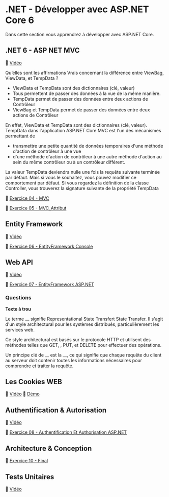 
# .NET - Développer avec ASP.NET Core 6

Dans cette section vous apprendrez à développer avec ASP.NET Core.

## .NET 6 - ASP NET MVC
🎥 [Vidéo](https://www.youtube.com/watch?v=om3rGvicuGA)

Qu’elles sont les affirmations Vrais concernant la différence entre ViewBag, ViewData, et TempData ?

- ViewData et TempData sont des dictionnaires (clé, valeur)
- Tous permettent de passer des données à la vue de la même manière.
- TempData permet de passer des données entre deux actions de Contrôleur
- ViewBag et TempData permet de passer des données entre deux actions de Contrôleur


> 
En effet, ViewData et TempData sont des dictionnaires (clé, valeur).
TempData dans l'application ASP.NET Core MVC est l'un des mécanismes permettant de

- transmettre une petite quantité de données temporaires d'une méthode d'action de contrôleur à une vue
- d'une méthode d'action de contrôleur à une autre méthode d'action au sein du même contrôleur ou à un contrôleur différent.

La valeur TempData deviendra nulle une fois la requête suivante terminée par défaut.
Mais si vous le souhaitez, vous pouvez modifier ce comportement par défaut. Si vous regardez la définition de la classe Controller, vous trouverez la signature suivante de la propriété TempData


📝 [Exercice 04 - MVC](https://htmlpreview.github.io/?https://github.com/AzRunRCE/Formation-.NET-Core/blob/main/Ex04_MVC/Ex04_MVC.html)


📝 [Exercice 05 - MVC_Attribut](https://htmlpreview.github.io/?https://github.com/AzRunRCE/Formation-.NET-Core/blob/main/Ex05_MVC_Attribut/Ex05%20MVC_Attribut.html)


## Entity Framework
🎥 [Vidéo](https://www.youtube.com/watch?v=RewB8WtY1XI)

📝 [Exercice 06 - EntityFramework Console](https://htmlpreview.github.io/?https://github.com/AzRunRCE/Formation-.NET-Core/blob/main/Ex06_EntityFramework_Console/ex06.html)


## Web API

🎥 [Vidéo](https://www.youtube.com/watch?v=DhCasNXEPBo)

📝 [Exercice 07 - EntityFramework ASP.NET](https://htmlpreview.github.io/?https://github.com/AzRunRCE/Formation-.NET-Core/blob/main/Ex07_EntityFramework_ASP_NET/ex07.html)

### Questions
**Texte à trou**

Le terme __ signifie Representational State Transfert State Transfer. Il s'agit d'un style architectural pour les systèmes distribués, particulièrement les services web.

Ce style architectural est basés sur le protocole HTTP et utilisent des méthodes telles que GET, , PUT, et DELETE pour effectuer des opérations. 

Un principe clé de __ est la __, ce qui signifie que chaque requête du client au serveur doit contenir toutes les informations nécessaires pour comprendre et traiter la requête. 

## Les Cookies WEB
🎥 [Vidéo](https://youtu.be/DRzpqkqusYo)
👀 [Démo](/Demos/DemoCookieASP.NET/)


## Authentification & Autorisation

🎥 [Vidéo](https://youtu.be/JrWXqhCSE-g)

📝 [Exercice 08 - Authentification Et Authorisation ASP.NET](https://htmlpreview.github.io/?https://github.com/AzRunRCE/Formation-.NET-Core/blob/main/Ex08_Authentification_Et_Authorisation/ex08.html)


## Architecture & Conception
📝 [Exercice 10 - Final](https://htmlpreview.github.io/?https://github.com/AzRunRCE/Formation-.NET-Core/blob/main/Ex10_Final/ex10.html)


## Tests Unitaires
🎥 [Vidéo](https://www.youtube.com/watch?v=XXJni5YyC98)
